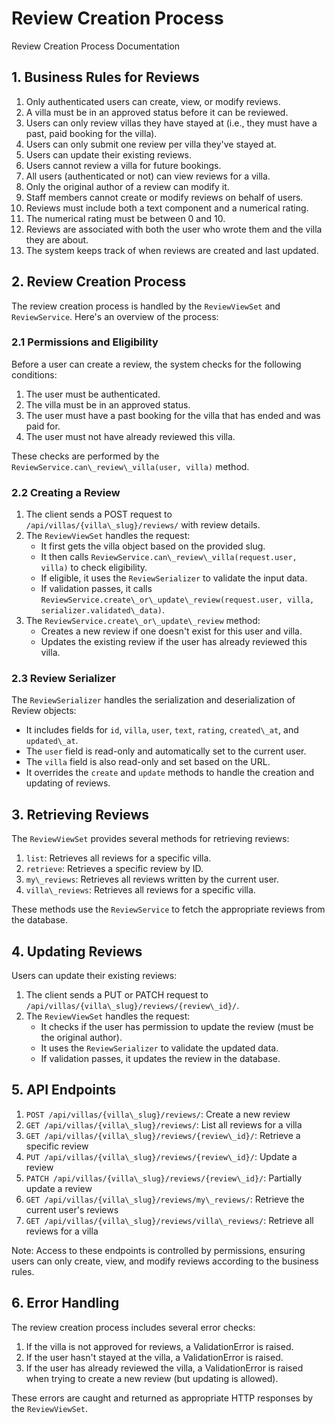 # Review Creation Process    
Review Creation Process Documentation   
## **1. Business Rules for Reviews**   
1. Only authenticated users can create, view, or modify reviews.   
2. A villa must be in an approved status before it can be reviewed.   
3. Users can only review villas they have stayed at (i.e., they must have a past, paid booking for the villa).   
4. Users can only submit one review per villa they've stayed at.   
5. Users can update their existing reviews.   
6. Users cannot review a villa for future bookings.   
7. All users (authenticated or not) can view reviews for a villa.   
8. Only the original author of a review can modify it.   
9. Staff members cannot create or modify reviews on behalf of users.   
10. Reviews must include both a text component and a numerical rating.   
11. The numerical rating must be between 0 and 10.   
12. Reviews are associated with both the user who wrote them and the villa they are about.   
13. The system keeps track of when reviews are created and last updated.   
   
## 2. Review Creation Process   
The review creation process is handled by the `ReviewViewSet` and `ReviewService`. Here's an overview of the process:   
### 2.1 Permissions and Eligibility   
Before a user can create a review, the system checks for the following conditions:   
1. The user must be authenticated.   
2. The villa must be in an approved status.   
3. The user must have a past booking for the villa that has ended and was paid for.   
4. The user must not have already reviewed this villa.   
   
These checks are performed by the `ReviewService.can\_review\_villa(user, villa)` method.   
### 2.2 Creating a Review   
1. The client sends a POST request to `/api/villas/{villa\_slug}/reviews/` with review details.   
2. The `ReviewViewSet` handles the request:   
    - It first gets the villa object based on the provided slug.   
    - It then calls `ReviewService.can\_review\_villa(request.user, villa)` to check eligibility.   
    - If eligible, it uses the `ReviewSerializer` to validate the input data.   
    - If validation passes, it calls `ReviewService.create\_or\_update\_review(request.user, villa, serializer.validated\_data)`.   
3. The `ReviewService.create\_or\_update\_review` method:   
    - Creates a new review if one doesn't exist for this user and villa.   
    - Updates the existing review if the user has already reviewed this villa.   
   
### 2.3 Review Serializer   
The `ReviewSerializer` handles the serialization and deserialization of Review objects:   
- It includes fields for `id`, `villa`, `user`, `text`, `rating`, `created\_at`, and `updated\_at`.   
- The `user` field is read-only and automatically set to the current user.   
- The `villa` field is also read-only and set based on the URL.   
- It overrides the `create` and `update` methods to handle the creation and updating of reviews.   
   
## 3. Retrieving Reviews   
The `ReviewViewSet` provides several methods for retrieving reviews:   
1. `list`: Retrieves all reviews for a specific villa.   
2. `retrieve`: Retrieves a specific review by ID.   
3. `my\_reviews`: Retrieves all reviews written by the current user.   
4. `villa\_reviews`: Retrieves all reviews for a specific villa.   
   
These methods use the `ReviewService` to fetch the appropriate reviews from the database.   
## 4. Updating Reviews   
Users can update their existing reviews:   
1. The client sends a PUT or PATCH request to `/api/villas/{villa\_slug}/reviews/{review\_id}/`.   
2. The `ReviewViewSet` handles the request:   
    - It checks if the user has permission to update the review (must be the original author).   
    - It uses the `ReviewSerializer` to validate the updated data.   
    - If validation passes, it updates the review in the database.   
   
## 5. API Endpoints   
1. `POST /api/villas/{villa\_slug}/reviews/`: Create a new review   
2. `GET /api/villas/{villa\_slug}/reviews/`: List all reviews for a villa   
3. `GET /api/villas/{villa\_slug}/reviews/{review\_id}/`: Retrieve a specific review   
4. `PUT /api/villas/{villa\_slug}/reviews/{review\_id}/`: Update a review   
5. `PATCH /api/villas/{villa\_slug}/reviews/{review\_id}/`: Partially update a review   
6. `GET /api/villas/{villa\_slug}/reviews/my\_reviews/`: Retrieve the current user's reviews   
7. `GET /api/villas/{villa\_slug}/reviews/villa\_reviews/`: Retrieve all reviews for a villa   
   
Note: Access to these endpoints is controlled by permissions, ensuring users can only create, view, and modify reviews according to the business rules.   
## 6. Error Handling   
The review creation process includes several error checks:   
1. If the villa is not approved for reviews, a ValidationError is raised.   
2. If the user hasn't stayed at the villa, a ValidationError is raised.   
3. If the user has already reviewed the villa, a ValidationError is raised when trying to create a new review (but updating is allowed).   
   
These errors are caught and returned as appropriate HTTP responses by the `ReviewViewSet`.   
